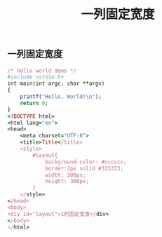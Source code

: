 ﻿---
layout: post
title:  "一列固定宽度"
category: css
tags: [css, div]
---

## 一列固定宽度

```ruby
/* hello world demo */
#include <stdio.h>
int main(int argc, char **argv)
{
    printf("Hello, World!\n");
    return 0;
}
<!DOCTYPE html>
<html lang="en">
<head>
    <meta charset="UTF-8">
    <title>Title</title>
    <style>
        #layout{
            background-color: #cccccc;
            border:2px solid #333333;
            width: 300px;
            height: 300px;
        }
    </style>
</head>
<body>
<div id="layout">1列固定宽度</div>
</body>
</html>
```